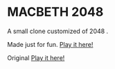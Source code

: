 # MACBETH 2048
A small clone customized of  2048 .

Made just for fun. [Play it here!](https://phoenixalx.github.io/Mac2048/)

Original [Play it here!](http://gabrielecirulli.github.io/2048/)


